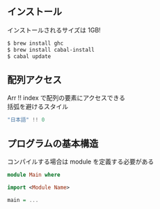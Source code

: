 ## インストール
インストールされるサイズは 1GB!

````bash
$ brew install ghc
$ brew install cabal-install
$ cabal update
````

## 配列アクセス
Arr !! index で配列の要素にアクセスできる  
括弧を避けるスタイル

````haskell
"日本語" !! 0
````

## プログラムの基本構造
コンパイルする場合は module を定義する必要がある

````haskell
module Main where

import <Module Name>

main = ...
````
